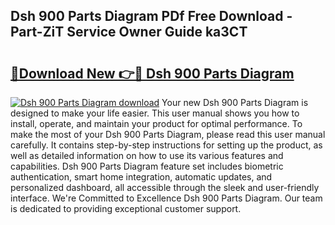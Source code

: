## Dsh 900 Parts Diagram PDf Free Download - Part-ZiT Service Owner Guide ka3CT

# <h2><a href="http://dfj5cm1.blite.top/?on=Dsh+900+Parts+Diagram">🔗Download New 👉🔴 Dsh 900 Parts Diagram</a></h2>

[![Dsh 900 Parts Diagram download](https://i.imgur.com/lujVjoI.png)](http://dfj5cm1.blite.top/?on=Dsh+900+Parts+Diagram)
Your new Dsh 900 Parts Diagram is designed to make your life easier. This user manual shows you how to install, operate, and maintain your product for optimal performance. To make the most of your Dsh 900 Parts Diagram, please read this user manual carefully. It contains step-by-step instructions for setting up the product, as well as detailed information on how to use its various features and capabilities. Dsh 900 Parts Diagram feature set includes biometric authentication, smart home integration, automatic updates, and personalized dashboard, all accessible through the sleek and user-friendly interface. We're Committed to Excellence Dsh 900 Parts Diagram. Our team is dedicated to providing exceptional customer support.
